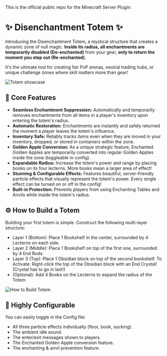 This is the official public repo for the Minecraft Server Plugin:

# ✨ Disenchantment Totem ✨
Introducing the Disenchantment Totem, a mystical structure that creates a dynamic zone of null magic. **Inside its radius, all enchantments are temporarily disabled (De-enchanted)** from your gear, **only to return the moment you step out (Re-enchanted)**.

It's the ultimate tool for creating fair PvP arenas, neutral trading hubs, or unique challenge zones where skill matters more than gear!

![Totem showcase](https://cdn.modrinth.com/data/cached_images/3d2cb916190631c54e580f5c4a43175e9e6e0d3e.gif)


## 🔮 Core Features
- **Seamless Enchantment Suppression:** Automatically and temporarily removes enchantments from all items in a player's inventory upon entering the totem's radius.
- **Automatic Restoration:** Enchantments are instantly and safely returned the moment a player leaves the totem's influence.
- **Inventory Safe:** Reliably tracks items even when they are moved in your inventory, dropped, or stored in containers within the zone.
- **Golden Apple Conversion:** As a unique strategic feature, Enchanted Golden Apples are temporarily converted into regular Golden Apples inside the zone (toggleable in config).
- **Expandable Radius:** Increase the totem's power and range by placing books on its four lecterns. More books mean a larger area of effect!
- **Stunning & Configurable Effects:** Features beautiful, server-friendly particle effects that visually represent the totem's power. Every single effect can be turned on or off in the config!
- **Built-in Protection:** Prevents players from using Enchanting Tables and Anvils while inside the totem's radius.

## ⚙️ How to Build a Totem
Building your first totem is simple. Construct the following multi-layer structure:
- Layer 1 (Bottom): Place 1 Bookshelf in the center, surrounded by 4 Lecterns on each side.
- Layer 2 (Middle): Place 1 Bookshelf on top of the first one, surrounded by 4 End Rods.
- Layer 3 (Top): Place 1 Obsidian block on top of the second bookshelf.
To Activate: Right-click the top of the Obsidian block with an End Crystal! (Crystal has to go in last!)
- (Optional): Add 4 Books on the Lecterns to expand the radius of the Totem

![How to Build Totem](https://cdn.modrinth.com/data/cached_images/b15dd7b9ce47886cebd60cc5960d7753e0a7e508.png)

## 🔧 Highly Configurable
You can easily toggle in the Config file:
- All three particle effects individually (floor, book, sucking).
- The ambient idle sound.
- The enter/exit messages shown to players.
- The Enchanted Golden Apple conversion feature.
- The enchanting & anvil prevention feature.
